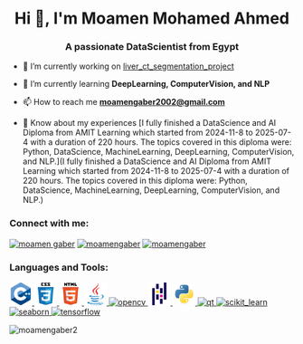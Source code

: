 <h1 align="center">Hi 👋, I'm Moamen Mohamed Ahmed</h1>
<h3 align="center">A passionate DataScientist from Egypt</h3>

- 🔭 I’m currently working on [liver_ct_segmentation_project](https://github.com/MoamenGaber2/liver_ct_segmentation_project)

- 🌱 I’m currently learning **DeepLearning, ComputerVision, and NLP**

- 📫 How to reach me **moamengaber2002@gmail.com**

- 📄 Know about my experiences [I fully finished a DataScience and AI Diploma from AMIT Learning which started from 2024-11-8 to 2025-07-4 with a duration of 220 hours. The topics covered in this diploma were: Python, DataScience, MachineLearning, DeepLearning, ComputerVision, and NLP.](I fully finished a DataScience and AI Diploma from AMIT Learning which started from 2024-11-8 to 2025-07-4 with a duration of 220 hours. The topics covered in this diploma were: Python, DataScience, MachineLearning, DeepLearning, ComputerVision, and NLP.)

<h3 align="left">Connect with me:</h3>
<p align="left">
<a href="www.linkedin.com/in/moamenmohamedahmed" target="blank"><img align="center" src="https://raw.githubusercontent.com/rahuldkjain/github-profile-readme-generator/master/src/images/icons/Social/linked-in-alt.svg" alt="moamen gaber" height="30" width="40" /></a>
<a href="https://kaggle.com/moamengaber" target="blank"><img align="center" src="https://raw.githubusercontent.com/rahuldkjain/github-profile-readme-generator/master/src/images/icons/Social/kaggle.svg" alt="moamengaber" height="30" width="40" /></a>
<a href="https://codeforces.com/profile/moamengaber" target="blank"><img align="center" src="https://raw.githubusercontent.com/rahuldkjain/github-profile-readme-generator/master/src/images/icons/Social/codeforces.svg" alt="moamengaber" height="30" width="40" /></a>
</p>

<h3 align="left">Languages and Tools:</h3>
<p align="left"> <a href="https://www.w3schools.com/cpp/" target="_blank" rel="noreferrer"> <img src="https://raw.githubusercontent.com/devicons/devicon/master/icons/cplusplus/cplusplus-original.svg" alt="cplusplus" width="40" height="40"/> </a> <a href="https://www.w3schools.com/css/" target="_blank" rel="noreferrer"> <img src="https://raw.githubusercontent.com/devicons/devicon/master/icons/css3/css3-original-wordmark.svg" alt="css3" width="40" height="40"/> </a> <a href="https://www.w3.org/html/" target="_blank" rel="noreferrer"> <img src="https://raw.githubusercontent.com/devicons/devicon/master/icons/html5/html5-original-wordmark.svg" alt="html5" width="40" height="40"/> </a> <a href="https://www.java.com" target="_blank" rel="noreferrer"> <img src="https://raw.githubusercontent.com/devicons/devicon/master/icons/java/java-original.svg" alt="java" width="40" height="40"/> </a> <a href="https://opencv.org/" target="_blank" rel="noreferrer"> <img src="https://www.vectorlogo.zone/logos/opencv/opencv-icon.svg" alt="opencv" width="40" height="40"/> </a> <a href="https://pandas.pydata.org/" target="_blank" rel="noreferrer"> <img src="https://raw.githubusercontent.com/devicons/devicon/2ae2a900d2f041da66e950e4d48052658d850630/icons/pandas/pandas-original.svg" alt="pandas" width="40" height="40"/> </a> <a href="https://www.python.org" target="_blank" rel="noreferrer"> <img src="https://raw.githubusercontent.com/devicons/devicon/master/icons/python/python-original.svg" alt="python" width="40" height="40"/> </a> <a href="https://www.qt.io/" target="_blank" rel="noreferrer"> <img src="https://upload.wikimedia.org/wikipedia/commons/0/0b/Qt_logo_2016.svg" alt="qt" width="40" height="40"/> </a> <a href="https://scikit-learn.org/" target="_blank" rel="noreferrer"> <img src="https://upload.wikimedia.org/wikipedia/commons/0/05/Scikit_learn_logo_small.svg" alt="scikit_learn" width="40" height="40"/> </a> <a href="https://seaborn.pydata.org/" target="_blank" rel="noreferrer"> <img src="https://seaborn.pydata.org/_images/logo-mark-lightbg.svg" alt="seaborn" width="40" height="40"/> </a> <a href="https://www.tensorflow.org" target="_blank" rel="noreferrer"> <img src="https://www.vectorlogo.zone/logos/tensorflow/tensorflow-icon.svg" alt="tensorflow" width="40" height="40"/> </a> </p>

<p><img align="center" src="https://github-readme-stats.vercel.app/api/top-langs?username=moamengaber2&show_icons=true&locale=en&layout=compact" alt="moamengaber2" /></p>
